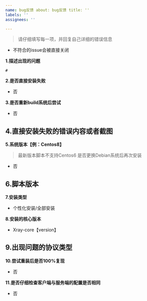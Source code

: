 ```yaml
---
name: bug反馈 about: bug反馈 title: ''
labels: ''
assignees: ''

---
```


> 请仔细填写每一项，并回复自己详细的错误信息

- 不符合的issue会被直接关闭

**1.描述出现的问题**

```
# 
```

**2.是否直接安装失败**

- 否

**3.是否重新build系统后尝试**

- 否

**4.直接安装失败的错误内容或者截图**
- 

**5.系统版本【例：Centos8】**
> 最新版本脚本不支持Centos6
> 是否更换Debian系统后再次安装

- 否

**6.脚本版本**
- 

**7.安装类型**

- 个性化安装/全部安装

**8.安装的核心版本**

- Xray-core【version】

**9.出现问题的协议类型**
- 

**10.尝试重装后是否100%复现**

- 否

**11.是否仔细检查客户端与服务端的配置是否相同**

- 否
